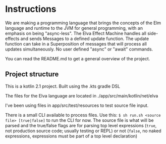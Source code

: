 # Instructions

We are making a programming language that brings the concepts of the Elm language and
runtime to the JVM for general programming, with an emphasis on being "async-less".
The Elva Effect Machine handles all side-effects and sends Messages to a defined update function.
The update function can take in a Superposition of messages that will process all updates simultaneously.
No user defined "async" or "await" commands.

You can read the README.md to get a general overview of the project.

## Project structure

This is a kotlin 2.1 project. Built using the .kts gradle DSL

The files for the Elva language are located in
./app/src/main/kotlin/net/elva

I've been using files in app/src/test/resources to test source file input.

There is a small CLI available to process files. Use this:
`$ sh run.sh <source file> [true|false]`
to run the CLI for now. The source file is what will be parsed and the true/false flags
are for parsing top level expressions (`true`, not production source code; usually testing or REPL) or
not (`false`, no naked expressions, expressions must be part of a top level declaration)
